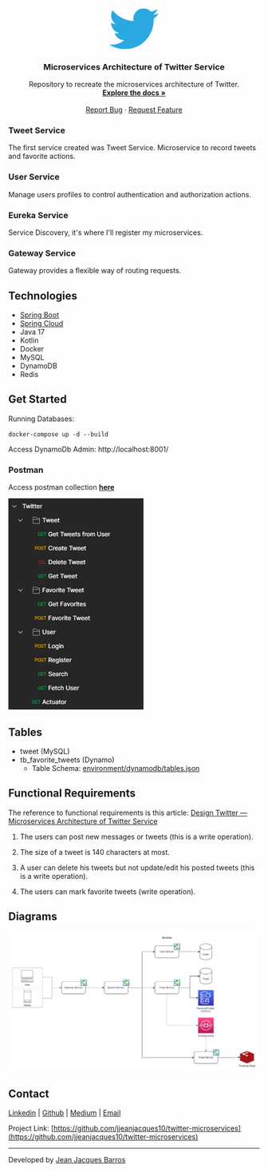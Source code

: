 <br />
<p align="center">
  <a href="https://github.com/jjeanjacques10/twitter-microservices">
    <img src="./files/twitter-logo.png" width="100px" alt="Logo">
  </a>

<h3 align="center">Microservices Architecture of Twitter Service</h3>
  <p align="center">
    Repository to recreate the microservices architecture of Twitter. 
    <br />
    <a href="https://github.com/jjeanjacques10/twitter-microservices"><strong>Explore the docs »</strong></a>
    <br />
    <br />
    <a href="https://github.com/jjeanjacques10/twitter-microservices/issues">Report Bug</a>
    ·
    <a href="https://github.com/jjeanjacques10/twitter-microservices/issues">Request Feature</a>
  </p>
</p>

### Tweet Service

The first service created was Tweet Service. Microservice to record tweets and favorite actions.

### User Service

Manage users profiles to control authentication and authorization actions.

### Eureka Service

Service Discovery, it's where I'll register my microservices.

### Gateway Service

Gateway provides a flexible way of routing requests.

## Technologies

- [Spring Boot](https://spring.io/projects/spring-boot)
- [Spring Cloud](https://spring.io/projects/spring-cloud)
- Java 17
- Kotlin
- Docker
- MySQL
- DynamoDB
- Redis

## Get Started

Running Databases:

```
docker-compose up -d --build
```

Access DynamoDb Admin: http://localhost:8001/

### Postman

Access postman collection **[here](./files/Twitter.postman_collection.json)**

<img src="./files/postman.png">

## Tables

- tweet (MySQL)
- tb_favorite_tweets (Dynamo)
    - Table Schema: [environment/dynamodb/tables.json](./environment/dynamodb/tables.json)

## Functional Requirements

The reference to functional requirements is this
article: [Design Twitter — Microservices Architecture of Twitter Service](https://thinksoftware.medium.com/design-twitter-microservices-architecture-of-twitter-service-996ddd68e1ca)

1. The users can post new messages or tweets (this is a write operation).

2. The size of a tweet is 140 characters at most.

3. A user can delete his tweets but not update/edit his posted tweets (this is a write operation).

4. The users can mark favorite tweets (write operation).

## Diagrams

<p align="center">
<img src="./files/Microservices Diagram.jpg" width="700px" alt="Logo">
</p>

## Contact

[Linkedin](https://www.linkedin.com/in/jjean-jacques10) | [Github](https://github.com/jjeanjacques10/)
| [Medium](https://jjeanjacques10.medium.com/) | [Email](mail:jjean.jacques10@gmail.com)

Project
Link: [https://github.com/jjeanjacques10/twitter-microservices](https://github.com/jjeanjacques10/twitter-microservices)

---
Developed by [Jean Jacques Barros](https://github.com/jjeanjacques10)